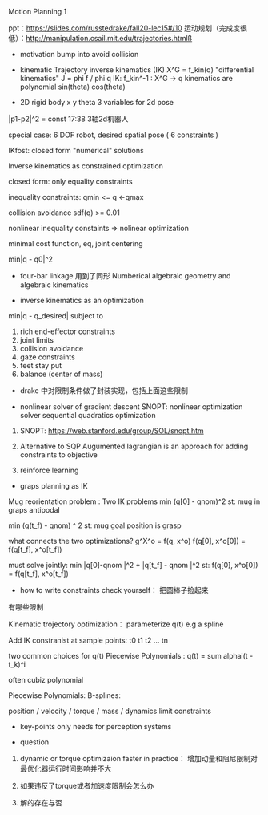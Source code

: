 Motion Planning 1

ppt：https://slides.com/russtedrake/fall20-lec15#/10
运动规划（完成度很低）：http://manipulation.csail.mit.edu/trajectories.htmlß

- motivation
bump into
avoid collision

- kinematic Trajectory
inverse kinematics (IK)
X^G = f_kin(q)
"differential kinematics"  J = phi f / phi q
IK: f_kin^-1 : X^G -> q
kinematics are polynomial 
sin(theta) cos(theta)

- 2D rigid body
x y theta 3 variables for 2d pose

|p1-p2|^2 = const
17:38 3轴2d机器人

special case: 6 DOF robot, desired spatial pose ( 6 constraints )

IKfost: closed form "numerical" solutions

Inverse kinematics as constrained optimization

closed form: only equality constraints

inequality constraints: qmin <= q <-qmax

collision avoidance sdf(q) >= 0.01

nonlinear inequality constaints => nolinear optimization

minimal cost function, eq, joint centering

min|q - q0|^2

- four-bar linkage
用到了同形 Numberical algebraic geometry and algebraic kinematics

- inverse kinematics as an optimization 

min|q - q_desired|
subject to 
1. rich end-effector constraints
2. joint limits
3. collision avoidance 
4. gaze constraints 
5. feet stay put 
6. balance (center of mass)

- drake 中对限制条件做了封装实现，包括上面这些限制

- nonlinear solver of gradient descent
SNOPT: nonlinear optimization solver
sequential quadratics optimization

1. SNOPT: https://web.stanford.edu/group/SOL/snopt.htm

2. Alternative to SQP
Augumented lagrangian is an approach for adding constraints to objective

3. reinforce learning

- graps planning as IK

Mug reorientation problem : Two IK problems 
min (q[0] - qnom)^2
st: mug in graps antipodal

min (q(t_f) - qnom) ^ 2
st: mug goal position is grasp

what connects the two optimizations?
g^X^o = f(q, x^o) 
f(q[0], x^o[0]) = f(q[t_f], x^o[t_f])

must solve jointly:
min |q[0]-qnom |^2 + |q[t_f] - qnom |^2
st: f(q[0], x^o[0]) = f(q[t_f], x^o[t_f])

- how to write constraints 
check yourself：
把圆棒子捡起来

有哪些限制

Kinematic trojectory optimization：
parameterize q(t) e.g a spline

Add IK constranist at sample points:
t0 t1 t2 ... tn

two common choices for q(t)
Piecewise Polynomials : q(t) = sum alphai(t -t_k)^i

often cubiz polynomial

Piecewise Polynomials:
B-splines: 

position / velocity / torque / mass  / dynamics limit constraints

- key-points only needs for perception systems

- question
1. dynamic or torque optimizaion faster in practice：
增加动量和阻尼限制对最优化器运行时间影响并不大

2. 如果违反了torque或者加速度限制会怎么办

3. 解的存在与否